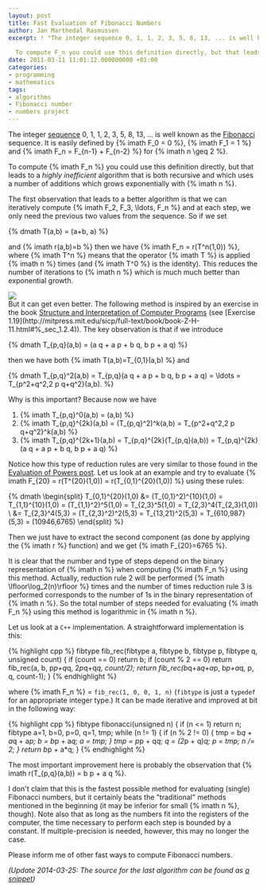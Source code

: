 ```yaml
---
layout: post
title: Fast Evaluation of Fibonacci Numbers
author: Jan Marthedal Rasmussen
excerpt: ! "The integer sequence 0, 1, 1, 2, 3, 5, 8, 13, ... is well known as the Fibonacci sequence. It is easily defined by F_0 = 0, F_1 = 1 and F_n = F_{n-1} + F_{n-2} for n >= 2.
  
  To compute F_n you could use this definition directly, but that leads to a highly inefficient algorithm that is both recursive and which uses a number of additions which grows exponentially with n."
date: 2011-03-11 11:01:12.000000000 +01:00
categories:
- programming
- mathematics
tags:
- algorithms
- Fibonacci number
- numbers project
---
```

The integer [sequence](http://oeis.org/A000045) 0, 1, 1, 2, 3, 5, 8, 13, &#8230; is well known as the [Fibonacci](http://en.wikipedia.org/wiki/Fibonacci) sequence. It is easily defined by {% imath F_0 = 0 %}, {% imath F_1 = 1 %} and {% imath F_n = F_{n-1} + F_{n-2} %} for {% imath n \geq 2 %}.

To compute {% imath F_n %} you could use this definition directly, but that leads to a *highly inefficient* algorithm that is both recursive and which uses a number of additions which grows exponentially with {% imath n %}.

The first observation that leads to a better algorithm is that we can iteratively compute {% imath F_2, F_3, \ldots, F_n %} and at each step, we only need the previous two values from the sequence. So if we set

{% dmath T(a,b) = (a+b, a) %}

and {% imath r(a,b)=b %} then we have {% imath F_n = r(T^n(1,0)) %}, where {% imath T^n %} means that the operator {% imath T %} is applied {% imath n %} times (and {% imath T^0 %} is the identity). This reduces the number of iterations to {% imath n %} which is much much better than exponential growth.

<div class="pull-right"><a href="{% amazon sicp %}"><img src="{% bookcover sicp %}" /></a></div>
But it can get even better. The following method is inspired by an exercise in the book <a href="{% amazon sicp %}">Structure and Interpretation of Computer Programs</a> (see [Exercise 1.19](http://mitpress.mit.edu/sicp/full-text/book/book-Z-H-11.html#%_sec_1.2.4)). The key observation is that if we introduce

{% dmath T_{p,q}(a,b) = (a q + a p + b q, b p + a q) %}

then we have both {% imath T(a,b)=T_{0,1}(a,b) %} and

{% dmath T_{p,q}^2(a,b) = T_{p,q}(a q + a p + b q, b p + a q) = \ldots = T_{p^2+q^2,2 p q+q^2}(a,b). %}

Why is this important? Because now we have

1. {% imath T_{p,q}^0(a,b) = (a,b) %}
2. {% imath T_{p,q}^{2k}(a,b) = (T_{p,q}^2)^k(a,b) = T_{p^2+q^2,2 p q+q^2}^k(a,b) %}
3. {% imath T_{p,q}^{2k+1}(a,b) = T_{p,q}^{2k}(T_{p,q}(a,b)) = T_{p,q}^{2k}(a q + a p + b q, b p + a q) %}

Notice how this type of reduction rules are very similar to those found in the [Evaluation of Powers post](/2011/01/evaluation-of-powers.html). Let us look at an example and try to evaluate {% imath F_{20} = r(T^{20}(1,0)) = r(T_{0,1}^{20}(1,0)) %} using these rules:

{% dmath \begin{split} T_{0,1}^{20}(1,0) &= (T_{0,1}^2)^{10}(1,0) = T_{1,1}^{10}(1,0) = (T_{1,1}^2)^5(1,0) = T_{2,3}^5(1,0) = T_{2,3}^4(T_{2,3}(1,0)) \\ &= T_{2,3}^4(5,3) = (T_{2,3}^2)^2(5,3) = T_{13,21}^2(5,3) = T_{610,987}(5,3) = (10946,6765) \end{split} %}

Then we just have to extract the second component (as done by applying the {% imath r %} function) and we get {% imath F_{20}=6765 %}.

It is clear that the number and type of steps depend on the binary representation of {% imath n %} when computing {% imath F_n %} using this method. Actually, reduction rule 2 will be performed {% imath \lfloor\log_2(n)\rfloor %} times and the number of times reduction rule 3 is performed corresponds to the number of 1s in the binary representation of {% imath n %}. So the total number of steps needed for evaluating {% imath F_n %} using this method is logarithmic in {% imath n %}.

Let us look at a `C++` implementation. A straightforward implementation is this:

{% highlight cpp %}
fibtype fib_rec(fibtype a, fibtype b, fibtype p, fibtype q, unsigned count) {
  if (count == 0)
    return b;
  if (count % 2 == 0)
    return fib_rec(a, b, p*p+q*q, 2*p*q+q*q, count/2);
  return fib_rec(b*q+a*q+a*p, b*p+a*q, p, q, count-1);
}
{% endhighlight %}

where {% imath F_n %} = `fib_rec(1, 0, 0, 1, n)` (`fibtype` is just a `typedef` for an appropriate integer type.) It can be made iterative and improved at bit in the following way:

{% highlight cpp %}
fibtype fibonacci(unsigned n) {
  if (n <= 1) return n;
  fibtype a=1, b=0, p=0, q=1, tmp;
  while (n != 1) {
    if (n % 2 != 0) {
        tmp = b*q + a*q + a*p;
        b   = b*p + a*q;
        a   = tmp;
    }
    tmp = p*p + q*q;
    q   = (2*p + q)*q;
    p   = tmp;
    n /= 2;
  }
  return b*p + a*q;
}
{% endhighlight %}

The most important improvement here is probably the observation that {% imath r(T_{p,q}(a,b)) = b p + a q %}.

I don't claim that this is the fastest possible method for evaluating (single) Fibonacci numbers, but it certainly beats the "traditional" methods mentioned in the beginning (it may be inferior for small {% imath n %}, though). Note also that as long as the numbers fit into the registers of the computer, the time necessary to perform each step is bounded by a constant. If multiple-precision is needed, however, this may no longer the case.

Please inform me of other fast ways to compute Fibonacci numbers.

*(Update 2014-03-25: The source for the last algorithm can be found as [a snippet](https://github.com/janmarthedal/snippets/blob/master/c++/kanooth/snippets/fibonacci_number.hpp))*

